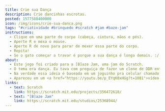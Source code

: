 ```yaml
---
title: Crie sua Dança
description: Crie dancinhas escrotas.
posted: 1577588400000
icon: /img/icons/crie-sua-danca.png
tags: "#criatividade #brinquedo #scratch #jam #baze-jam"
instructions:
  - Clique em uma parte do corpo (cabeça, cintura, mãos e pés).
  - Aperte R e mexa o mouse.
  - Aperte R de novo para parar de mexer essa parte do corpo.
  - Repita!
  - Se o gato começar a travar é porque a sua dança é longa demais. :/ Lembre-se de apertar R de novo quando tiver terminado de mover uma parte do corpo.
about:
  - Este jogo foi criado para a [B]aze Jam, uma jam do Scratch.
  - O tema era dança. Eu tava com preguiça de fazer um clone de DDR então resolvi inventar isso.
  - Na verdade essa ideia é baseada em um joguinho pra celular chamado <a href="https://apps.apple.com/app/id1091215595">Toca Dance</a>, que eu jogava quando eu era criança.
  - Apareceu em um <a href="https://youtu.be/p_EYqK8xHGg?t=1081">vídeo do MBJ</a>! :00
links:
  - text: Scratch
    link: https://scratch.mit.edu/projects/356472618/
  - text: "[B]aze Jam"
    link: https://scratch.mit.edu/studios/25368944/
---
```

<scratch url="https://scratch.mit.edu/projects/356472618/"></scratch>